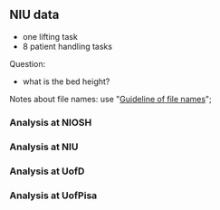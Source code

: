 ## NIU data 
- one lifting task
- 8 patient handling tasks

Question:
- what is the bed height? 

Notes about file names: 
use "[Guideline of file names](files/Guideline_of_file_names.pdf)"; 

### Analysis at NIOSH
### Analysis at NIU
### Analysis at UofD
### Analysis at UofPisa
